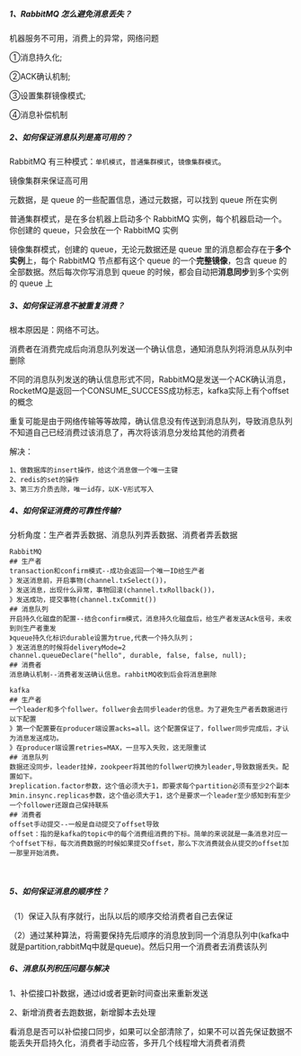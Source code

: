 ##### 1、RabbitMQ 怎么避免消息丢失？

机器服务不可用，消费上的异常，网络问题

①消息持久化;

②ACK确认机制;

③设置集群镜像模式;

④消息补偿机制



##### 2、如何保证消息队列是高可用的？

RabbitMQ 有三种模式：`单机模式`，`普通集群模式`，`镜像集群模式`。

镜像集群来保证高可用

元数据，是 queue 的一些配置信息，通过元数据，可以找到 queue 所在实例

普通集群模式，是在多台机器上启动多个 RabbitMQ 实例，每个机器启动一个。你创建的 queue，只会放在一个 RabbitMQ 实例

镜像集群模式，创建的 queue，无论元数据还是 queue 里的消息都会存在于**多个实例**上，每个 RabbitMQ 节点都有这个 queue 的一个**完整镜像**，包含 queue 的全部数据。然后每次你写消息到 queue 的时候，都会自动把**消息同步**到多个实例的 queue 上



##### 3、如何保证消息不被重复消费？

根本原因是：网络不可达。

​	消费者在消费完成后向消息队列发送一个确认信息，通知消息队列将消息从队列中删除

​	不同的消息队列发送的确认信息形式不同，RabbitMQ是发送一个ACK确认消息，RocketMQ是返回一个CONSUME_SUCCESS成功标志，kafka实际上有个offset的概念

​	重复可能是由于网络传输等等故障，确认信息没有传送到消息队列，导致消息队列不知道自己已经消费过该消息了，再次将该消息分发给其他的消费者

解决：

```
1、做数据库的insert操作，给这个消息做一个唯一主键
2、redis的set的操作
3、第三方介质去除，唯一id存，以K-V形式写入
```



##### 4、如何保证消费的可靠性传输?

分析角度：生产者弄丢数据、消息队列弄丢数据、消费者弄丢数据

```shell
RabbitMQ
## 生产者
transaction和confirm模式--成功会返回一个唯一ID给生产者
》发送消息前，开启事物(channel.txSelect())，
》发送消息，出现什么异常，事物回滚(channel.txRollback())，
》发送成功，提交事物(channel.txCommit())
## 消息队列
开启持久化磁盘的配置--结合confirm模式，消息持久化磁盘后，给生产者发送Ack信号，未收到则生产者重发
》queue持久化标识durable设置为true,代表一个持久队列；
》发送消息的时候将deliveryMode=2
channel.queueDeclare("hello", durable, false, false, null);
## 消费者
消息确认机制--消费者发送确认信息。rahbitMQ收到后会将消息删除

kafka
## 生产者
一个leader和多个follwer。follwer会去同步leader的信息。为了避免生产者丢数据进行以下配置
》第一个配置要在producer端设置acks=all。这个配置保证了，follwer同步完成后，才认为消息发送成功。
》在producer端设置retries=MAX，一旦写入失败，这无限重试
## 消息队列
数据还没同步，leader挂掉，zookpeer将其他的follwer切换为leader,导致数据丢失。配置如下。
》replication.factor参数，这个值必须大于1，即要求每个partition必须有至少2个副本
》min.insync.replicas参数，这个值必须大于1，这个是要求一个leader至少感知到有至少一个follower还跟自己保持联系
## 消费者
offset手动提交--一般是自动提交了offset导致
offset：指的是kafka的topic中的每个消费组消费的下标。简单的来说就是一条消息对应一个offset下标，每次消费数据的时候如果提交offset，那么下次消费就会从提交的offset加一那里开始消费。
```

​     

##### 5、如何保证消息的顺序性？

（1）保证入队有序就行，出队以后的顺序交给消费者自己去保证

（2）通过某种算法，将需要保持先后顺序的消息放到同一个消息队列中(kafka中就是partition,rabbitMq中就是queue)。然后只用一个消费者去消费该队列



##### 6、消息队列积压问题与解决

1、补偿接口补数据，通过id或者更新时间查出来重新发送

2、新增消费者去跑数据，新增脚本去处理

看消息是否可以补偿接口同步，如果可以全部清除了，如果不可以首先保证数据不能丢失开启持久化，消费者手动应答，多开几个线程增大消费者消费